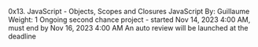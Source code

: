 0x13. JavaScript - Objects, Scopes and Closures
JavaScript
 By: Guillaume
 Weight: 1
 Ongoing second chance project - started Nov 14, 2023 4:00 AM, must end by Nov 16, 2023 4:00 AM
 An auto review will be launched at the deadline
